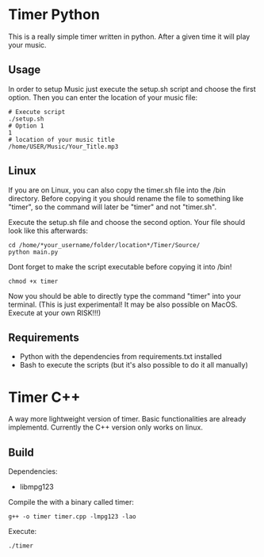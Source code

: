 # Timer Python

This is a really simple timer written in python. After a given time it will play your music. 

## Usage

In order to setup Music just execute the setup.sh script and choose the first option. 
Then you can enter the location of your music file: 
```
# Execute script
./setup.sh
# Option 1 
1
# location of your music title 
/home/USER/Music/Your_Title.mp3
```

## Linux 

If you are on Linux, you can also copy the timer.sh file into the /bin directory. 
Before copying it you should rename the file to something like "timer", so the command will later be "timer" and not "timer.sh".  

Execute the setup.sh file and choose the second option. Your file should look like this afterwards: 

```
cd /home/*your_username/folder/location*/Timer/Source/
python main.py
```

Dont forget to make the script executable before copying it into /bin!
```
chmod +x timer
```
Now you should be able to directly type the command "timer" into your terminal.
(This is just experimental! It may be also possible on MacOS. Execute at your own RISK!!!)

## Requirements

- Python with the dependencies from requirements.txt installed
- Bash to execute the scripts (but it's also possible to do it all manually)


# Timer C++
A way more lightweight version of timer. Basic functionalities are already implementd. Currently the C++ version only works on linux.

## Build
Dependencies:
- libmpg123

Compile the with a binary called timer:
```
g++ -o timer timer.cpp -lmpg123 -lao
```
Execute:
```
./timer
```
